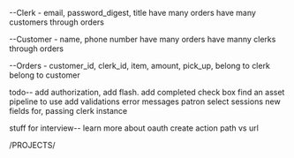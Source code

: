 --Clerk - email, password_digest, title
    have many orders
    have many customers through orders


--Customer - name, phone number
    have many orders
    have manny clerks through orders

--Orders - customer_id, clerk_id, item, amount, pick_up, 
    belong to clerk
    belong to customer
    


todo--
add authorization, add flash. add completed check box
find an asset pipeline to use
add validations
error messages
patron select
sessions new fields for, passing clerk instance 


stuff for interview--
learn more about oauth create action
path vs url

/PROJECTS/